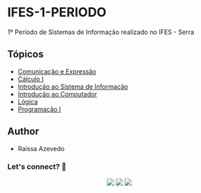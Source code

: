 # IFES-1-PERIODO
1º Período de Sistemas de Informação realizado no IFES - Serra

## Tópicos
- [Comunicação e Expressão](https://github.com/Raii-Azevedo/IFES-1-PERIODO/tree/master/Comunica%C3%A7%C3%A3o%20e%20Express%C3%A3o)
- [Cálculo I](https://github.com/Raii-Azevedo/IFES-1-PERIODO/tree/master/C%C3%81LCULO%20I)
- [Introdução ao Sistema de Informação](https://github.com/Raii-Azevedo/IFES-1-PERIODO/tree/master/IntroSI)
- [Introdução ao Computador](https://github.com/Raii-Azevedo/IFES-1-PERIODO/tree/master/IntroSI)
- [Lógica](https://github.com/Raii-Azevedo/IFES-1-PERIODO/tree/master/L%C3%B3gica%20BSI)
- [Programação I](https://github.com/Raii-Azevedo/IFES-1-PERIODO/tree/master/PROGRAMA%C3%87%C3%83O)

## Author
- Raíssa Azevedo

### Let's connect? 🤝
<div>
  <p align="center">
    <a href="https://www.linkedin.com/in/raissa-azevedo-555893120/"><img src="https://img.shields.io/badge/-LinkedIn-0077B5?style=flat&logo=Linkedin&logoColor=white"/></a>
    <a href="https://twitter.com/Raiissa_Azevedo"><img src="https://img.shields.io/badge/-Twitter-%231DA1F2?style=flat&logo=twitter&logoColor=white"/></a>
    <a href="https://www.instagram.com/raiissa.azevedo/"><img src="https://img.shields.io/badge/-Instagram-E4405F?style=flat&logo=instagram&logoColor=white"/></a>
  </p> </div></div>
</div>
